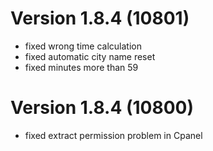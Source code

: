 # Version 1.8.4 (10801)
- fixed wrong time calculation
- fixed automatic city name reset
- fixed minutes more than 59

# Version 1.8.4 (10800)
- fixed extract permission problem in Cpanel
